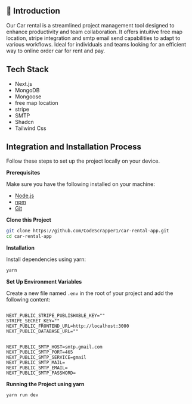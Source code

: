 
## <a name="introduction">🤖 Introduction</a>

Our Car rental is a streamlined project management tool designed to enhance productivity and team collaboration. It offers intuitive free map location, stripe integration and smtp email send capabilities to adapt to various workflows. Ideal for individuals and teams looking for an efficient way to online order car for rent and pay.

## <a name="tech-stack">Tech Stack</a>

- Next.js
- MongoDB
- Mongoose
- free map location
- stripe
- SMTP
- Shadcn
- Tailwind Css

## <a name="quick-start">Integration and Installation Process</a>

Follow these steps to set up the project locally on your device.

**Prerequisites**

Make sure you have the following installed on your machine:

- [Node.js](https://nodejs.org/en)
- [npm](https://www.npmjs.com/)
- [Git](https://git-scm.com/)

**Clone this Project**

```bash
git clone https://github.com/CodeScrapper1/car-rental-app.git
cd car-rental-app
```

**Installation**

Install dependencies using yarn:

```bash
yarn
```

**Set Up Environment Variables**

Create a new file named `.env` in the root of your project and add the following content:

```env

NEXT_PUBLIC_STRIPE_PUBLISHABLE_KEY=""
STRIPE_SECRET_KEY=""
NEXT_PUBLIC_FRONTEND_URL=http://localhost:3000
NEXT_PUBLIC_DATABASE_URL=""


NEXT_PUBLIC_SMTP_HOST=smtp.gmail.com
NEXT_PUBLIC_SMTP_PORT=465
NEXT_PUBLIC_SMTP_SERVICE=gmail
NEXT_PUBLIC_SMTP_MAIL=
NEXT_PUBLIC_SMTP_EMAIL=
NEXT_PUBLIC_SMTP_PASSWORD=
```

**Running the Project using yarn**

```bash
yarn run dev
```
